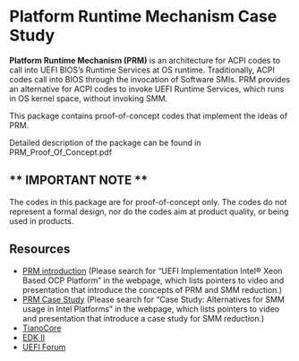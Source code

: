 # Platform Runtime Mechanism Case Study

**Platform Runtime Mechanism (PRM)** is an architecture for ACPI codes to call into UEFI BIOS’s Runtime Services at OS runtime. Traditionally, ACPI codes call into BIOS through the invocation of Software SMIs. PRM provides an alternative for ACPI codes to invoke UEFI Runtime Services, which runs in OS kernel space, without invoking SMM.

This package contains proof-of-concept codes that implement the ideas of PRM.

Detailed description of the package can be found in PRM_Proof_Of_Concept.pdf

## ** IMPORTANT NOTE **
The codes in this package are for proof-of-concept only. The codes do not represent a formal design, nor do the codes aim at product quality, or being used in products.

## Resources

* [PRM introduction](https://www.opencompute.org/events/past-summits) (Please search for “UEFI Implementation Intel® Xeon Based OCP Platform” in the webpage, which lists pointers to video and presentation that introduce the concepts of PRM and SMM reduction.)
* [PRM Case Study](https://www.opencompute.org/events/past-summits) (Please search for “Case Study: Alternatives for SMM usage in Intel Platforms” in the webpage, which lists pointers to video and presentation that introduce a case study for SMM reduction.)
* [TianoCore](http://www.tianocore.org)
* [EDK II](https://github.com/tianocore/tianocore.github.io/wiki/EDK-II)
* [UEFI Forum](https://uefi.org/)